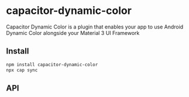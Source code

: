 # capacitor-dynamic-color

Capacitor Dynamic Color is a plugin that enables your app to use Android Dynamic Color alongside your Material 3 UI Framework

## Install

```bash
npm install capacitor-dynamic-color
npx cap sync
```

## API

<docgen-index></docgen-index>

<docgen-api>
<!-- run docgen to generate docs from the source -->
<!-- More info: https://github.com/ionic-team/capacitor-docgen -->
</docgen-api>
